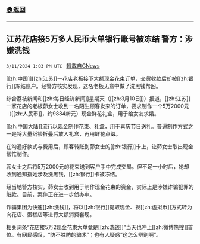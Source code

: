###  [:house:返回](README.md)
---


## 江苏花店接5万多人民币大单银行账号被冻结 警方：涉嫌洗钱
`3/11/2024 1:03 PM UTC ` [轉載自GNews](https://gnews.org/articles/2384505)

[[zh:中国]][[zh:江苏]]一花店老板接下大额现金花束订单，交货收款后却被[[zh:银行]]冻结账户。经警方核实发现，这名老板无意中做了洗黑钱帮凶。

综合荔枝新闻和[[zh:每日经济新闻]]星期天（[[zh:3月10日]]）报道，[[zh:江苏]]一家花店的老板茆女士收到一名陌生顾客发来的订单，要求制作一个5万2000元（[[zh:人民币]]，约9884新元）现金鲜花礼盒，用于给女友求婚。

[[zh:中国大陆]]流行以现金制作花束、礼盒，用于喜庆节日送礼。普遍制作方式之一是将大量纸钞折叠后放入礼盒，再用鲜花点缀。

在沟通好款式与费用后，顾客转账到茆女士的[[zh:银行]]卡上，让茆女士取出现金帮忙制作。

茆女士之后将5万2000元的花束送到客户手中完成交易。但不足一小时后，她却收到通知指她涉及洗黑钱，[[zh:银行]]卡被冻结。

经当地警方核实，茆女士收到用于制作现金花束的资金，实际上是涉嫌诈骗犯罪的赃款。目前，案件正在进一步侦办中。

诈骗集团为快速[[zh:洗钱]]，将以[[zh:银行]]提取现金、换[[zh:虚拟币]]方式转为向花店、蛋糕店等进行大额消费套现。

相关词条“花店接5万2现金花束大单竟是[[zh:洗钱]]”当天也冲上[[zh:微博热搜]]首位。有网民感叹，“防不胜防的骗术”；也有人疑惑“这怎么辨别啊”。
